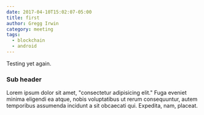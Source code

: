 ```yaml
---
date: 2017-04-10T15:02:07-05:00
title: first
author: Gregg Irwin
category: meeting
tags:
  - blockchain
  - android
---
```


Testing yet again.

### Sub header

Lorem ipsum dolor sit amet, "consectetur adipisicing elit." Fuga eveniet minima eligendi ea atque, nobis voluptatibus ut rerum consequuntur, autem temporibus assumenda incidunt a sit obcaecati qui. Expedita, nam, placeat.
